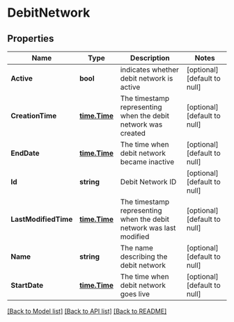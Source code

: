 # DebitNetwork

## Properties
Name | Type | Description | Notes
------------ | ------------- | ------------- | -------------
**Active** | **bool** | indicates whether debit network is active | [optional] [default to null]
**CreationTime** | [**time.Time**](time.Time.md) | The timestamp representing when the debit network was created | [optional] [default to null]
**EndDate** | [**time.Time**](time.Time.md) | The time when debit network became inactive | [optional] [default to null]
**Id** | **string** | Debit Network ID | [optional] [default to null]
**LastModifiedTime** | [**time.Time**](time.Time.md) | The timestamp representing when the debit network was last modified | [optional] [default to null]
**Name** | **string** | The name describing the debit network | [optional] [default to null]
**StartDate** | [**time.Time**](time.Time.md) | The time when debit network goes live | [optional] [default to null]

[[Back to Model list]](../README.md#documentation-for-models) [[Back to API list]](../README.md#documentation-for-api-endpoints) [[Back to README]](../README.md)

